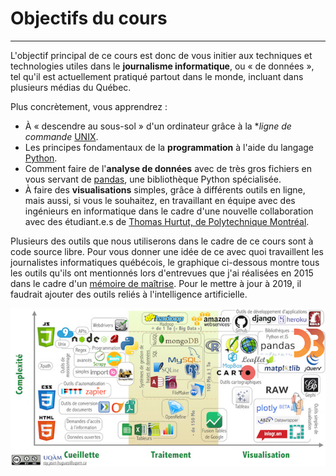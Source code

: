 # Objectifs du cours

-----
L'objectif principal de ce cours est donc de vous initier aux techniques et technologies utiles dans le **journalisme informatique**, ou «&nbsp;de données&nbsp;», tel qu'il est actuellement pratiqué partout dans le monde, incluant dans plusieurs médias du Québec.

Plus concrètement, vous apprendrez :

- À «&nbsp;descendre au sous-sol&nbsp;» d'un ordinateur grâce à la **ligne de commande* [UNIX](https://fr.wikipedia.org/wiki/Unix).
- Les principes fondamentaux de la **programmation** à l'aide du langage [Python](https://www.python.org/).
- Comment faire de l'**analyse de données** avec de très gros fichiers en vous servant de [pandas](http://pandas.pydata.org/), une bibliothèque Python spécialisée.
- À faire des **visualisations** simples, grâce à différents outils en ligne, mais aussi, si vous le souhaitez, en travaillant en équipe avec des ingénieurs en informatique dans le cadre d'une nouvelle collaboration avec des étudiant.e.s de [Thomas Hurtut, de Polytechnique Montréal](http://www.professeurs.polymtl.ca/thomas.hurtut/).

Plusieurs des outils que nous utiliserons dans le cadre de ce cours sont à code source libre. Pour vous donner une idée de ce avec quoi travaillent les journalistes informatiques québécois, le graphique ci-dessous montre tous les outils qu'ils ont mentionnés lors d'entrevues que j'ai réalisées en 2015 dans le cadre d'un [mémoire de maîtrise](http://www.theses.ulaval.ca/2016/32922/32922.pdf). Pour le mettre à jour à 2019, il faudrait ajouter des outils reliés à l'intelligence artificielle.

[![](/assets/Outils.jpeg)](http://jhroy.ca/Outils_journalisme_informatique_EDM5240.jpeg)
